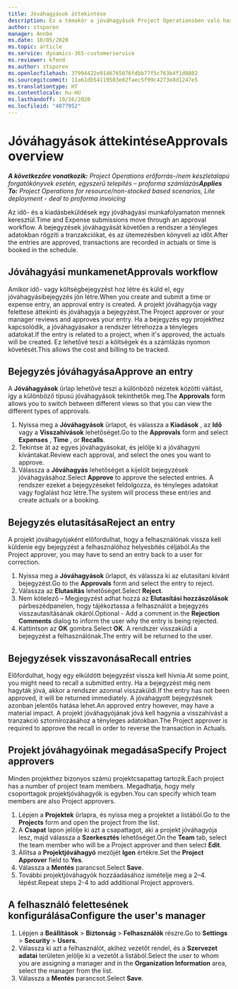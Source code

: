 ```yaml
---
title: Jóváhagyások áttekintése
description: Ez a témakör a jóváhagyások Project Operationsben való használatáról nyújt tájékoztatást.
author: stsporen
manager: Annbe
ms.date: 10/05/2020
ms.topic: article
ms.service: dynamics-365-customerservice
ms.reviewer: kfend
ms.author: stsporen
ms.openlocfilehash: 37994422e9146765076fdbb77f5c763b4f1d0802
ms.sourcegitcommit: 11a61db54119503e82faec5f99c4273e8d1247e5
ms.translationtype: HT
ms.contentlocale: hu-HU
ms.lasthandoff: 10/16/2020
ms.locfileid: "4077952"
---
```

# <a name="approvals-overview"></a><span data-ttu-id="86a4b-103">Jóváhagyások áttekintése</span><span class="sxs-lookup"><span data-stu-id="86a4b-103">Approvals overview</span></span>

<span data-ttu-id="86a4b-104">_**A következőre vonatkozik:** Project Operations erőforrás-/nem készletalapú forgatókönyvek esetén, egyszerű telepítés – proforma számlázás_</span><span class="sxs-lookup"><span data-stu-id="86a4b-104">_**Applies To:** Project Operations for resource/non-stocked based scenarios, Lite deployment - deal to proforma invoicing_</span></span>

<span data-ttu-id="86a4b-105">Az idő- és a kiadásbeküldések egy jóváhagyási munkafolyamaton mennek keresztül.</span><span class="sxs-lookup"><span data-stu-id="86a4b-105">Time and Expense submissions move through an approval workflow.</span></span> <span data-ttu-id="86a4b-106">A bejegyzések jóváhagyását követően a rendszer a tényleges adatokban rögzíti a tranzakciókat, és az ütemezésben könyveli az időt.</span><span class="sxs-lookup"><span data-stu-id="86a4b-106">After the entries are approved, transactions are recorded in actuals or time is booked in the schedule.</span></span>

## <a name="approvals-workflow"></a><span data-ttu-id="86a4b-107">Jóváhagyási munkamenet</span><span class="sxs-lookup"><span data-stu-id="86a4b-107">Approvals workflow</span></span>
<span data-ttu-id="86a4b-108">Amikor idő- vagy költségbejegyzést hoz létre és küld el, egy jóváhagyásibejegyzés jön létre.</span><span class="sxs-lookup"><span data-stu-id="86a4b-108">When you create and submit a time or expense entry, an approval entry is created.</span></span> <span data-ttu-id="86a4b-109">A projekt jóváhagyója vagy felettese áttekinti és jóváhagyja a bejegyzést.</span><span class="sxs-lookup"><span data-stu-id="86a4b-109">The Project approver or your manager reviews and approves your entry.</span></span> <span data-ttu-id="86a4b-110">Ha a bejegyzés egy projekthez kapcsolódik, a jóváhagyásakor a rendszer létrehozza a tényleges adatokat.</span><span class="sxs-lookup"><span data-stu-id="86a4b-110">If the entry is related to a project, when it's approved, the actuals will be created.</span></span> <span data-ttu-id="86a4b-111">Ez lehetővé teszi a költségek és a számlázás nyomon követését.</span><span class="sxs-lookup"><span data-stu-id="86a4b-111">This allows the cost and billing to be tracked.</span></span> 

## <a name="approve-an-entry"></a><span data-ttu-id="86a4b-112">Bejegyzés jóváhagyása</span><span class="sxs-lookup"><span data-stu-id="86a4b-112">Approve an entry</span></span>
<span data-ttu-id="86a4b-113">A **Jóváhagyások** űrlap lehetővé teszi a különböző nézetek közötti váltást, így a különböző típusú jóváhagyások tekinthetők meg.</span><span class="sxs-lookup"><span data-stu-id="86a4b-113">The **Approvals** form allows you to switch between different views so that you can view the different types of approvals.</span></span>
  
1. <span data-ttu-id="86a4b-114">Nyissa meg a **Jóváhagyások** űrlapot, és válassza a **Kiadások** , az **Idő** vagy a **Visszahívások** lehetőséget.</span><span class="sxs-lookup"><span data-stu-id="86a4b-114">Go to the **Approvals** form and select **Expenses** , **Time** , or **Recalls**.</span></span>
2. <span data-ttu-id="86a4b-115">Tekintse át az egyes jóváhagyásokat, és jelölje ki a jóváhagyni kívántakat.</span><span class="sxs-lookup"><span data-stu-id="86a4b-115">Review each approval, and select the ones you want to approve.</span></span>
3. <span data-ttu-id="86a4b-116">Válassza a **Jóváhagyás** lehetőséget a kijelölt bejegyzések jóváhagyásához.</span><span class="sxs-lookup"><span data-stu-id="86a4b-116">Select **Approve** to approve the selected entries.</span></span>
<span data-ttu-id="86a4b-117">A rendszer ezeket a bejegyzéseket feldolgozza, és tényleges adatokat vagy foglalást hoz létre.</span><span class="sxs-lookup"><span data-stu-id="86a4b-117">The system will process these entries and create actuals or a booking.</span></span>

## <a name="reject-an-entry"></a><span data-ttu-id="86a4b-118">Bejegyzés elutasítása</span><span class="sxs-lookup"><span data-stu-id="86a4b-118">Reject an entry</span></span>
<span data-ttu-id="86a4b-119">A projekt jóváhagyójaként előfordulhat, hogy a felhasználónak vissza kell küldenie egy bejegyzést a felhasználóhoz helyesbítés céljából.</span><span class="sxs-lookup"><span data-stu-id="86a4b-119">As the Project approver, you may have to send an entry back to a user for correction.</span></span>
  
1. <span data-ttu-id="86a4b-120">Nyissa meg a **Jóváhagyások** űrlapot, és válassza ki az elutasítani kívánt bejegyzést.</span><span class="sxs-lookup"><span data-stu-id="86a4b-120">Go to the **Approvals** form and select the entry to reject.</span></span> 
2. <span data-ttu-id="86a4b-121">Válassza az **Elutasítás** lehetőséget.</span><span class="sxs-lookup"><span data-stu-id="86a4b-121">Select **Reject**.</span></span>
3. <span data-ttu-id="86a4b-122">Nem kötelező – Megjegyzést adhat hozzá az **Elutasítási hozzászólások** párbeszédpanelen, hogy tájékoztassa a felhasználót a bejegyzés visszautasításának okáról.</span><span class="sxs-lookup"><span data-stu-id="86a4b-122">Optional - Add a comment in the **Rejection Comments** dialog to inform the user why the entry is being rejected.</span></span>
4. <span data-ttu-id="86a4b-123">Kattintson az **OK** gombra.</span><span class="sxs-lookup"><span data-stu-id="86a4b-123">Select **OK**.</span></span> <span data-ttu-id="86a4b-124">A rendszer visszaküldi a bejegyzést a felhasználónak.</span><span class="sxs-lookup"><span data-stu-id="86a4b-124">The entry will be returned to the user.</span></span>
  
## <a name="recall-entries"></a><span data-ttu-id="86a4b-125">Bejegyzések visszavonása</span><span class="sxs-lookup"><span data-stu-id="86a4b-125">Recall entries</span></span>
<span data-ttu-id="86a4b-126">Előfordulhat, hogy egy elküldött bejegyzést vissza kell hívnia.</span><span class="sxs-lookup"><span data-stu-id="86a4b-126">At some point, you might need to recall a submitted entry.</span></span> <span data-ttu-id="86a4b-127">Ha a bejegyzést még nem hagyták jóvá, akkor a rendszer azonnal visszaküldi.</span><span class="sxs-lookup"><span data-stu-id="86a4b-127">If the entry has not been approved, it will be returned immediately.</span></span> <span data-ttu-id="86a4b-128">A jóváhagyott bejegyzésnek azonban jelentős hatása lehet.</span><span class="sxs-lookup"><span data-stu-id="86a4b-128">An approved entry however, may have a material impact.</span></span> <span data-ttu-id="86a4b-129">A projekt jóváhagyójának jóvá kell hagynia a visszahívást a tranzakció sztornírozásához a tényleges adatokban.</span><span class="sxs-lookup"><span data-stu-id="86a4b-129">The Project approver is required to approve the recall in order to reverse the transaction in Actuals.</span></span>

## <a name="specify-project-approvers"></a><span data-ttu-id="86a4b-130">Projekt jóváhagyóinak megadása</span><span class="sxs-lookup"><span data-stu-id="86a4b-130">Specify Project approvers</span></span>
<span data-ttu-id="86a4b-131">Minden projekthez bizonyos számú projektcsapattag tartozik.</span><span class="sxs-lookup"><span data-stu-id="86a4b-131">Each project has a number of project team members.</span></span> <span data-ttu-id="86a4b-132">Megadhatja, hogy mely csoporttagok projektjóváhagyók is egyben.</span><span class="sxs-lookup"><span data-stu-id="86a4b-132">You can specify which team members are also Project approvers.</span></span>

1. <span data-ttu-id="86a4b-133">Lépjen a **Projektek** űrlapra, és nyissa meg a projektet a listából.</span><span class="sxs-lookup"><span data-stu-id="86a4b-133">Go to the **Projects** form and open the project from the list.</span></span>
2. <span data-ttu-id="86a4b-134">A **Csapat** lapon jelölje ki azt a csapattagot, aki a projekt jóváhagyója lesz, majd válassza a **Szerkesztés** lehetőséget.</span><span class="sxs-lookup"><span data-stu-id="86a4b-134">On the **Team** tab, select the team member who will be a Project approver and then select **Edit**.</span></span>
3. <span data-ttu-id="86a4b-135">Állítsa a **Projektjóváhagyó** mezőjét **Igen** értékre.</span><span class="sxs-lookup"><span data-stu-id="86a4b-135">Set the **Project Approver** field to **Yes**.</span></span>
4. <span data-ttu-id="86a4b-136">Válassza a **Mentés** parancsot.</span><span class="sxs-lookup"><span data-stu-id="86a4b-136">Select **Save**.</span></span>
5. <span data-ttu-id="86a4b-137">További projektjóváhagyók hozzáadásához ismételje meg a 2–4. lépést.</span><span class="sxs-lookup"><span data-stu-id="86a4b-137">Repeat steps 2-4 to add additional Project approvers.</span></span>

## <a name="configure-the-users-manager"></a><span data-ttu-id="86a4b-138">A felhasználó felettesének konfigurálása</span><span class="sxs-lookup"><span data-stu-id="86a4b-138">Configure the user's manager</span></span>

1. <span data-ttu-id="86a4b-139">Lépjen a **Beállítások** > **Biztonság** > **Felhasználók** részre.</span><span class="sxs-lookup"><span data-stu-id="86a4b-139">Go to **Settings** > **Security** > **Users**.</span></span>
2. <span data-ttu-id="86a4b-140">Válassza ki azt a felhasználót, akihez vezetőt rendel, és a **Szervezet adatai** területen jelölje ki a vezetőt a listából.</span><span class="sxs-lookup"><span data-stu-id="86a4b-140">Select the user to whom you are assigning a manager and in the **Organization Information** area, select the manager from the list.</span></span> 
3. <span data-ttu-id="86a4b-141">Válassza a **Mentés** parancsot.</span><span class="sxs-lookup"><span data-stu-id="86a4b-141">Select **Save**.</span></span>



